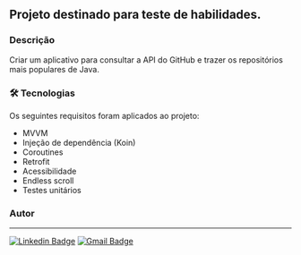 ## Projeto destinado para teste de habilidades.

### Descrição

Criar um aplicativo para consultar a API do GitHub e trazer os repositórios mais
populares de Java.

### 🛠 Tecnologias

Os seguintes requisitos foram aplicados ao projeto:

- MVVM
- Injeção de dependência (Koin)
- Coroutines
- Retrofit
- Acessibilidade
- Endless scroll
- Testes unitários

### Autor
---
[![Linkedin Badge](https://img.shields.io/badge/-André-blue?style=flat-square&logo=Linkedin&logoColor=white&link=https://www.linkedin.com/in/andré-oliveira-10821a89/)](https://www.linkedin.com/in/andré-oliveira-10821a89/) [![Gmail Badge](https://img.shields.io/badge/-andreosx@gmail.com-c14438?style=flat-square&logo=Gmail&logoColor=white&link=mailto:andreosx@gmail.com)](mailto:andreosx@gmail.com)
